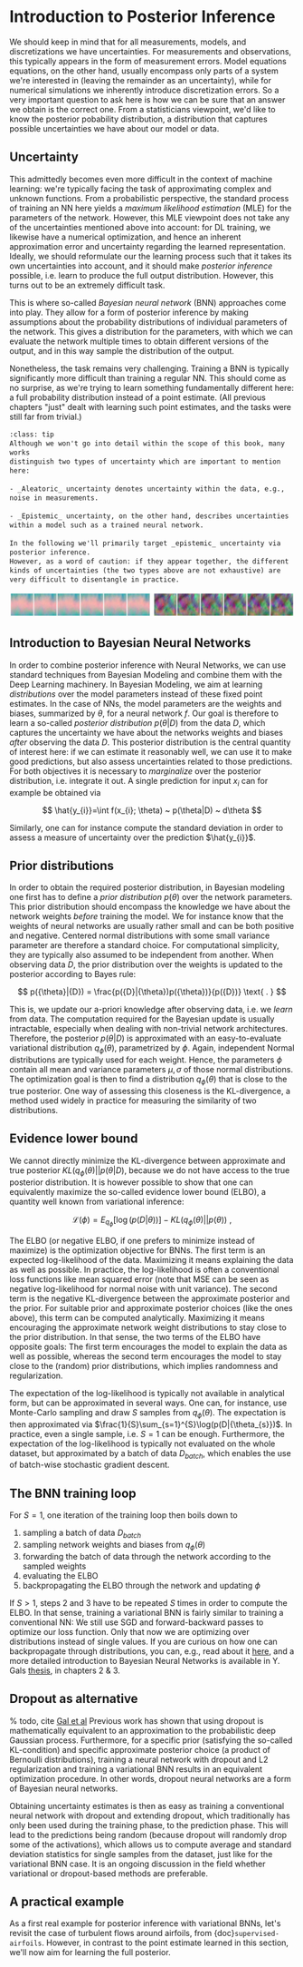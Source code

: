 Introduction to Posterior Inference
=======================

We should keep in mind that for all measurements, models, and discretizations we have uncertainties. For measurements and observations, this typically appears in the form of measurement errors. Model equations equations, on the other hand, usually encompass only parts of a system we're interested in (leaving the remainder as an uncertainty), while for numerical simulations we inherently introduce discretization errors. So a very important question to ask here is how we can be sure that an answer we obtain is the correct one. From a statisticians viewpoint, we'd like to know the posterior pobability distribution, a distribution that captures possible uncertainties we have about our model or data.

## Uncertainty 

This admittedly becomes even more difficult in the context of machine learning:
we're typically facing the task of approximating complex and unknown functions.
From a probabilistic perspective, the standard process of training an NN here
yields a _maximum likelihood estimation_ (MLE) for the parameters of the network.
However, this MLE viewpoint does not take any of the uncertainties mentioned above into account:
for DL training, we likewise have a numerical optimization, and hence an inherent
approximation error and uncertainty regarding the learned representation.
Ideally, we should reformulate our the learning process such that it takes 
its own uncertainties into account, and it should make
_posterior inference_ possible,
i.e. learn to produce the full output distribution. However, this turns out to be an
extremely difficult task.

This is where so-called _Bayesian neural network_ (BNN) approaches come into play. They 
allow for a form of posterior inference by making assumptions about the probability 
distributions of individual parameters of the network. This gives a distribution for the
parameters, with which we can evaluate the network multiple times to obtain different versions
of the output, and in this way sample the distribution of the output.

Nonetheless, the task
remains very challenging. Training a BNN is typically significantly more difficult
than training a regular NN. This should come as no surprise, as we're trying to 
learn something fundamentally different here: a full probability distribution 
instead of a point estimate. (All previous chapters "just" dealt with
learning such point estimates, and the tasks were still far from trivial.)

```{admonition} Aleatoric and Epistemic Uncertainty
:class: tip
Although we won't go into detail within the scope of this book, many works 
distinguish two types of uncertainty which are important to mention here:

- _Aleatoric_ uncertainty denotes uncertainty within the data, e.g., noise in measurements.

- _Epistemic_ uncertainty, on the other hand, describes uncertainties within a model such as a trained neural network.

In the following we'll primarily target _epistemic_ uncertainty via posterior inference. 
However, as a word of caution: if they appear together, the different kinds of uncertainties (the two types above are not exhaustive) are very difficult to disentangle in practice. 
```

![Divider](resources/divider5.jpg)

## Introduction to Bayesian Neural Networks

In order to combine posterior inference with Neural Networks, we can use standard techniques from Bayesian Modeling and combine them with the Deep Learning machinery. In Bayesian Modeling, we aim at learning _distributions_ over the model parameters instead of these fixed point estimates. In the case of NNs, the model parameters are the weights and biases, summarized by $\theta$, for a neural network $f$. Our goal is therefore to learn a so-called _posterior distribution_ $p({\theta}|{D})$ from the data $D$, which captures the uncertainty we have about the networks weights and biases _after_ observing the data $D$. This posterior distribution is the central quantity of interest here: if we can estimate it reasonably well, we can use it to make good predictions, but also assess uncertainties related to those predictions. For both objectives it is necessary to _marginalize_ over the posterior distribution, i.e. integrate it out. A single prediction for input $x_{i}$ can for example be obtained via

$$
    \hat{y_{i}}=\int f(x_{i}; \theta) ~ p(\theta|D) ~ d\theta
$$

Similarly, one can for instance compute the standard deviation in order to assess a measure of uncertainty over the prediction $\hat{y_{i}}$.

## Prior distributions

In order to obtain the required posterior distribution, in Bayesian modeling one first has to define a _prior distribution_ $p({\theta})$ over the network parameters. This prior distribution should encompass the knowledge we have about the network weights _before_ training the model. We for instance know that the weights of neural networks are usually rather small and can be both positive and negative. Centered normal distributions with some small variance parameter are therefore a standard choice. For computational simplicity, they are typically also assumed to be independent from another. When observing data ${D}$, the prior distribution over the weights is updated to the  posterior according to Bayes rule:

$$
    p({\theta}|{D}) = \frac{p({D}|{\theta})p({\theta})}{p({D})}
    \text{ . }
$$

This is, we update our a-priori knowledge after observing data, i.e. we _learn_ from data. The computation required for the Bayesian update is usually intractable, especially when dealing with non-trivial network architectures. Therefore, the posterior $p({\theta}|{D})$ is approximated with an easy-to-evaluate variational distribution $q_{\phi}(\theta)$, parametrized by $\phi$. Again, independent Normal distributions are typically used for each weight. Hence, the parameters $\phi$ contain all mean and variance parameters $\mu, \sigma$ of those normal distributions. 
The optimization goal is then to find a distribution $q_{\phi}(\theta)$ that is close to the true posterior.
One way of assessing this closeness is the KL-divergence, a method used widely in practice for measuring the similarity of two distributions.

## Evidence lower bound

We cannot directly minimize the KL-divergence between approximate and true posterior $KL(q_{\phi}({\theta})||p({\theta|D})$, because we do not have access to the true posterior distribution. It is however possible to show that one can equivalently maximize the so-called evidence lower bound (ELBO), a quantity well known from variational inference: 

$$
    \mathcal{L}(\phi)=  E_{q_{\phi}}[\log(p(D|{\theta}))] - KL(q_{\phi}({\theta})||p({\theta})) 
    \text{ , }
$$ 

The ELBO (or negative ELBO, if one prefers to minimize instead of maximize) is the optimization objective for BNNs. The first term is an expected log-likelihood of the data. Maximizing it means explaining the data as well as possible. In practice, the log-likelihood is often a conventional loss functions like mean squared error (note that MSE can be seen as negative log-likelihood for normal noise with unit variance). The second term is the negative KL-divergence between the approximate posterior and the prior. For suitable prior and approximate posterior choices (like the ones above), this term can be computed analytically. Maximizing it means encouraging the approximate network weight distributions to stay close to the prior distribution. In that sense, the two terms of the ELBO  have opposite goals: The first term encourages the model to explain the data as well as possible, whereas the second term encourages the model to stay close to the (random) prior distributions, which implies randomness and regularization.

The expectation of the log-likelihood is typically not available in analytical form, but can be approximated in several ways. One can, for instance, use Monte-Carlo sampling and draw $S$ samples from $q_{\phi}({\theta})$. The expectation is then approximated via $\frac{1}{S}\sum_{s=1}^{S}\log(p(D|{\theta_{s}})$. In practice, even a single sample, i.e. $S=1$ can be enough. Furthermore, the expectation of the log-likelihood is typically not evaluated on the whole dataset, but approximated by a batch of data $D_{batch}$, which enables the use of batch-wise stochastic gradient descent. 

## The BNN training loop

For $S=1$, one iteration of the training loop then boils down to
1. sampling a batch of data $D_{batch}$
2. sampling network weights and biases from $q_{\phi}({\theta})$
3. forwarding the batch of data through the network according to the sampled weights
4. evaluating the ELBO
5. backpropagating the ELBO through the network and updating $\phi$

If $S>1$, steps 2 and 3 have to be repeated $S$ times in order to compute the ELBO. In that sense, training a variational BNN is fairly similar to training a conventional NN: We still use SGD and forward-backward passes to optimize our loss function. Only that now we are optimizing over distributions instead of single values. If you are curious on how one can backpropagate through distributions, you can, e.g., read about it [here](https://arxiv.org/abs/1505.05424), and a more detailed introduction to Bayesian Neural Networks is available in Y. Gals [thesis](https://mlg.eng.cam.ac.uk/yarin/thesis/thesis.pdf), in chapters 2 & 3.

## Dropout as alternative

% todo, cite [Gal et al](https://arxiv.org/abs/1506.02142) 
Previous work has shown that using dropout is mathematically equivalent to an approximation to the probabilistic deep Gaussian process. Furthermore, for a specific prior (satisfying the so-called KL-condition) and specific approximate posterior choice (a product of Bernoulli distributions), training a neural network with dropout and L2 regularization and training a variational BNN results in an equivalent optimization procedure. In other words, dropout neural networks are a form of Bayesian neural networks.

Obtaining uncertainty estimates is then as easy as training a conventional neural network with dropout and extending dropout, which traditionally has only been used during the training phase, to the prediction phase. This will lead to the predictions being random (because dropout will randomly drop some of the activations), which allows us to compute average and standard deviation statistics for single samples from the dataset, just like for the variational BNN case.
It is an ongoing discussion in the field whether variational or dropout-based methods are preferable. 

## A practical example

As a first real example for posterior inference with variational BNNs, let's revisit the
case of turbulent flows around airfoils, from {doc}`supervised-airfoils`. 
However, in contrast to the point estimate learned in this section, we'll now aim for
learning the full posterior.

